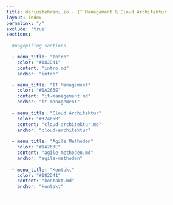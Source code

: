 ```yaml
---
title: dariustehrani.io - IT Management & Cloud Architektur
layout: index
permalink: "/"
exclude: 'true'
sections:
  
  #pagepiling sections

  - menu_title: "Intro"
    color: "#182D41"
    content: "intro.md"
    anchor: "intro"

  - menu_title: "IT Management"
    color: "#1A263E"
    content: "it-management.md"
    anchor: "it-management"
    
  - menu_title: "Cloud Architektur"
    color: "#32465B"
    content: "cloud-architektur.md"
    anchor: "cloud-architektur"
  
  - menu_title: "Agile Methoden"
    color: "#1A263E"
    content: "agile-methoden.md"
    anchor: "agile-methoden"
  
  - menu_title: "Kontakt"
    color: "#182D41"
    content: "kontakt.md"
    anchor: "kontakt"
  
---
```


